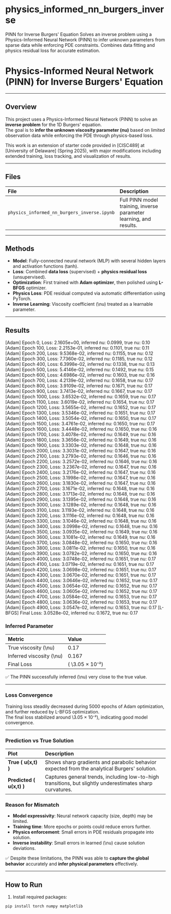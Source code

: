 # physics_informed_nn_burgers_inverse
PINN for Inverse Burgers' Equation Solves an inverse problem using a Physics-Informed Neural Network (PINN) to infer unknown parameters from sparse data while enforcing PDE constraints. Combines data fitting and physics residual loss for accurate estimation.


# Physics-Informed Neural Network (PINN) for Inverse Burgers' Equation

---

## Overview

This project uses a Physics-Informed Neural Network (PINN) to solve an **inverse problem** for the 1D Burgers' equation.  
The goal is to **infer the unknown viscosity parameter (nu\)** based on limited observation data while enforcing the PDE through physics-based loss.

This work is an extension of starter code provided in [CISC489] at [University of Delaware] (Spring 2025), with major modifications including extended training, loss tracking, and visualization of results.

---

## Files

| File | Description |
|:-----|:------------|
| `physics_informed_nn_burgers_inverse.ipynb` | Full PINN model training, inverse parameter learning, and results. |


---

## Methods

- **Model**: Fully-connected neural network (MLP) with several hidden layers and activation functions (tanh).
- **Loss**: Combined **data loss** (supervised) + **physics residual loss** (unsupervised).
- **Optimization**: First trained with **Adam optimizer**, then polished using **L-BFGS** optimizer.
- **Physics Loss**: PDE residual computed via automatic differentiation using PyTorch.
- **Inverse Learning**: Viscosity coefficient \(\nu\) treated as a learnable parameter.

---

## Results

[Adam] Epoch 0, Loss: 2.1605e+00, inferred nu: 0.0999, true nu: 0.10
[Adam] Epoch 100, Loss: 2.2153e-01, inferred nu: 0.1101, true nu: 0.11
[Adam] Epoch 200, Loss: 9.5368e-02, inferred nu: 0.1155, true nu: 0.12
[Adam] Epoch 300, Loss: 7.7360e-02, inferred nu: 0.1185, true nu: 0.12
[Adam] Epoch 400, Loss: 6.3998e-02, inferred nu: 0.1338, true nu: 0.13
[Adam] Epoch 500, Loss: 5.4146e-02, inferred nu: 0.1492, true nu: 0.15
[Adam] Epoch 600, Loss: 4.6986e-02, inferred nu: 0.1603, true nu: 0.16
[Adam] Epoch 700, Loss: 4.2139e-02, inferred nu: 0.1658, true nu: 0.17
[Adam] Epoch 800, Loss: 3.9109e-02, inferred nu: 0.1671, true nu: 0.17
[Adam] Epoch 900, Loss: 3.7413e-02, inferred nu: 0.1667, true nu: 0.17
[Adam] Epoch 1000, Loss: 3.6532e-02, inferred nu: 0.1659, true nu: 0.17
[Adam] Epoch 1100, Loss: 3.6019e-02, inferred nu: 0.1654, true nu: 0.17
[Adam] Epoch 1200, Loss: 3.5655e-02, inferred nu: 0.1652, true nu: 0.17
[Adam] Epoch 1300, Loss: 3.5346e-02, inferred nu: 0.1651, true nu: 0.17
[Adam] Epoch 1400, Loss: 3.5054e-02, inferred nu: 0.1650, true nu: 0.17
[Adam] Epoch 1500, Loss: 3.4761e-02, inferred nu: 0.1650, true nu: 0.17
[Adam] Epoch 1600, Loss: 3.4448e-02, inferred nu: 0.1650, true nu: 0.16
[Adam] Epoch 1700, Loss: 3.4078e-02, inferred nu: 0.1649, true nu: 0.16
[Adam] Epoch 1800, Loss: 3.3656e-02, inferred nu: 0.1649, true nu: 0.16
[Adam] Epoch 1900, Loss: 3.3303e-02, inferred nu: 0.1648, true nu: 0.16
[Adam] Epoch 2000, Loss: 3.3031e-02, inferred nu: 0.1647, true nu: 0.16
[Adam] Epoch 2100, Loss: 3.2793e-02, inferred nu: 0.1646, true nu: 0.16
[Adam] Epoch 2200, Loss: 3.2572e-02, inferred nu: 0.1646, true nu: 0.16
[Adam] Epoch 2300, Loss: 3.2367e-02, inferred nu: 0.1647, true nu: 0.16
[Adam] Epoch 2400, Loss: 3.2176e-02, inferred nu: 0.1647, true nu: 0.16
[Adam] Epoch 2500, Loss: 3.1998e-02, inferred nu: 0.1647, true nu: 0.16
[Adam] Epoch 2600, Loss: 3.1830e-02, inferred nu: 0.1647, true nu: 0.16
[Adam] Epoch 2700, Loss: 3.1671e-02, inferred nu: 0.1648, true nu: 0.16
[Adam] Epoch 2800, Loss: 3.1713e-02, inferred nu: 0.1648, true nu: 0.16
[Adam] Epoch 2900, Loss: 3.1395e-02, inferred nu: 0.1648, true nu: 0.16
[Adam] Epoch 3000, Loss: 3.1289e-02, inferred nu: 0.1648, true nu: 0.16
[Adam] Epoch 3100, Loss: 3.1193e-02, inferred nu: 0.1648, true nu: 0.16
[Adam] Epoch 3200, Loss: 3.1116e-02, inferred nu: 0.1648, true nu: 0.16
[Adam] Epoch 3300, Loss: 3.1046e-02, inferred nu: 0.1648, true nu: 0.16
[Adam] Epoch 3400, Loss: 3.0998e-02, inferred nu: 0.1648, true nu: 0.16
[Adam] Epoch 3500, Loss: 3.0935e-02, inferred nu: 0.1649, true nu: 0.16
[Adam] Epoch 3600, Loss: 3.1081e-02, inferred nu: 0.1649, true nu: 0.16
[Adam] Epoch 3700, Loss: 3.0848e-02, inferred nu: 0.1650, true nu: 0.16
[Adam] Epoch 3800, Loss: 3.0811e-02, inferred nu: 0.1650, true nu: 0.16
[Adam] Epoch 3900, Loss: 3.0782e-02, inferred nu: 0.1650, true nu: 0.16
[Adam] Epoch 4000, Loss: 3.0748e-02, inferred nu: 0.1651, true nu: 0.17
[Adam] Epoch 4100, Loss: 3.0719e-02, inferred nu: 0.1651, true nu: 0.17
[Adam] Epoch 4200, Loss: 3.0698e-02, inferred nu: 0.1651, true nu: 0.17
[Adam] Epoch 4300, Loss: 3.0670e-02, inferred nu: 0.1651, true nu: 0.17
[Adam] Epoch 4400, Loss: 3.0646e-02, inferred nu: 0.1652, true nu: 0.17
[Adam] Epoch 4500, Loss: 3.0654e-02, inferred nu: 0.1652, true nu: 0.17
[Adam] Epoch 4600, Loss: 3.0605e-02, inferred nu: 0.1652, true nu: 0.17
[Adam] Epoch 4700, Loss: 3.0584e-02, inferred nu: 0.1653, true nu: 0.17
[Adam] Epoch 4800, Loss: 3.0636e-02, inferred nu: 0.1653, true nu: 0.17
[Adam] Epoch 4900, Loss: 3.0547e-02, inferred nu: 0.1653, true nu: 0.17
[L-BFGS] Final Loss: 3.0528e-02, inferred nu: 0.1672, true nu: 0.17

### Inferred Parameter

| Metric | Value |
|:-------|:------|
| True viscosity \(\nu\) | 0.17 |
| Inferred viscosity \(\nu\) | 0.167 |
| Final Loss | \( \3.05 × 10⁻²\) |

✅ The PINN successfully inferred \(\nu\) very close to the true value.

---

### Loss Convergence

Training loss steadily decreased during 5000 epochs of Adam optimization, and further reduced by L-BFGS optimization.  
The final loss stabilized around \3.05 × 10⁻²\), indicating good model convergence.

---

### Prediction vs True Solution

| Plot | Description |
|:-----|:------------|
| **True \( u(x,t) \)** | Shows sharp gradients and parabolic behavior expected from the analytical Burgers' solution. |
| **Predicted \( u(x,t) \)** | Captures general trends, including low-to-high transitions, but slightly underestimates sharp curvatures. |

### Reason for Mismatch
- **Model expressivity**: Neural network capacity (size, depth) may be limited.
- **Training time**: More epochs or points could reduce errors further.
- **Physics enforcement**: Small errors in PDE residuals propagate into solution.
- **Inverse instability**: Small errors in learned \(\nu\) cause solution deviations.

✅ Despite these limitations, the PINN was able to **capture the global behavior** accurately and **infer physical parameters** effectively.

---

## How to Run

1. Install required packages:

```bash
pip install torch numpy matplotlib
